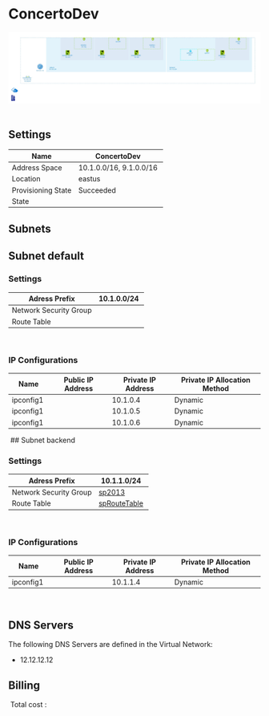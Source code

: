 # ConcertoDev
![Cloudockit](../assets/a445f98283844479aee3808228c1029b.jpg) 
## Settings


| Name | ConcertoDev  |
| --- | --- |
| Address Space | 10.1.0.0/16, 9.1.0.0/16  |
| Location | eastus  |
| Provisioning State | Succeeded  |
| State |   |



## Subnets

## Subnet default

### Settings


| Adress Prefix | 10.1.0.0/24  |
| --- | --- |
| Network Security Group |   |
| Route Table |   |

 
### IP Configurations


| Name | Public IP Address | Private IP Address | Private IP Allocation Method |
| --- | --- | --- | --- |
| ipconfig1  |   | 10.1.0.4  | Dynamic  |
| ipconfig1  |   | 10.1.0.5  | Dynamic  |
| ipconfig1  |   | 10.1.0.6  | Dynamic  |
 ## Subnet backend

### Settings


| Adress Prefix | 10.1.1.0/24  |
| --- | --- |
| Network Security Group | [sp2013](sp2013-228406827.md)  |
| Route Table | [spRouteTable](spRouteTable--2085721850.md)  |

 
### IP Configurations


| Name | Public IP Address | Private IP Address | Private IP Allocation Method |
| --- | --- | --- | --- |
| ipconfig1  |   | 10.1.1.4  | Dynamic  |
 

## DNS Servers
The following DNS Servers are defined in the Virtual Network:
- 12.12.12.12







## Billing
 Total cost : 
